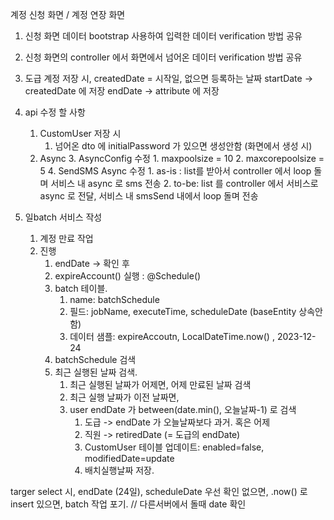 계정 신청 화면 / 계정 연장 화면
1. 신청 화면 데이터 bootstrap 사용하여 입력한 데이터 verification 방법 공유 
2. 신청 화면의 controller 에서 화면에서 넘어온 데이터 verification 방법 공유
3. 도급 계정 저장 시,
	createdDate = 시작일, 없으면 등록하는 날짜
	startDate -> createdDate 에 저장
	endDate -> attribute 에 저장
	
4. api 수정 할 사항
	1. CustomUser 저장 시 
		1. 넘어온 dto 에 initialPassword 가 있으면 생성안함 (화면에서 생성 시)
	2. Async
		3. AsyncConfig 수정
			1. maxpoolsize = 10
			2. maxcorepoolsize = 5
		4. SendSMS Async 수정
			1. as-is : list를 받아서 controller 에서 loop 돌며 서비스 내 async 로 sms 전송
			2. to-be: list 를 controller 에서 서비스로 async 로 전달, 서비스 내 smsSend 내에서 loop 돌며 전송 
			
5. 일batch 서비스 작성
	1. 계정 만료 작업
	2. 진행
		1. endDate -> 확인 후
		2. expireAccount() 실행 : @Schedule() 
		3. batch 테이블. 
			1. name: batchSchedule
			2. 필드: jobName, executeTime, scheduleDate (baseEntity 상속안함)
			3. 데이터 샘플: expireAccoutn,   LocalDateTime.now()    , 2023-12-24
		4. batchSchedule 검색
		5. 최근 실행된 날짜 검색.
			1. 최근 실행된 날짜가 어제면, 어제 만료된 날짜 검색
			2. 최근 실행 날짜가 이전 날짜면, 
			3. user endDate 가 between(date.min(), 오늘날짜-1) 로 검색
				1. 도급 -> endDate  가 오늘날짜보다 과거. 혹은 어제
				2. 직원 -> retiredDate (= 도급의 endDate)
				3. CustomUser 테이블 업데이트: enabled=false, modifiedDate=update
				4. 배치실행날짜 저장.
		
targer select 시, endDate (24일), scheduleDate 우선 확인
없으면, .now() 로 insert
있으면, batch 작업 포기. // 다른서버에서 돌때 date 확인
